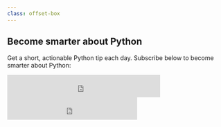 ```yaml
---
class: offset-box
---
```


## Become smarter about Python

Get a short, actionable Python tip each day.
Subscribe below to become smarter about Python:

<div class="newsletter-iframe-wrapper">
    <iframe src="https://embeds.beehiiv.com/5d8e5d78-3d6e-46d4-b5c7-b7c8d1b409e6?slim=true" class="newsletter-dark-iframe" data-test-id="beehiiv-embed" height="52" width="70%" frameborder="0" scrolling="no" style="margin: 0; border-radius: 0px !important; background-color: transparent;"></iframe>
    <iframe src="https://embeds.beehiiv.com/3e604996-a8ed-4265-be41-4ab2b315b0f5?slim=true" class="newsletter-light-iframe" data-test-id="beehiiv-embed" height="52" frameborder="0" scrolling="no" style="margin: 0; border-radius: 0px !important; background-color: transparent;"></iframe>
</div>
